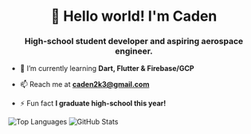 <h1 align="center">👋 Hello world! I'm Caden</h1>
<h3 align="center">High-school student developer and aspiring aerospace engineer.</h3>

- 🌱 I’m currently learning **Dart, Flutter & Firebase/GCP**

- 📫 Reach me at **caden2k3@gmail.com**

- ⚡ Fun fact **I graduate high-school this year!**

<p><img src="https://github-readme-stats.vercel.app/api/top-langs?username=fl0gic&show_icons=true&theme=dark&title_color=56a2fa&text_color=89929d&bg_color=0d1118&hide_border=true&locale=en&layout=compact" alt="Top Languages"/> <img src="https://github-readme-stats.vercel.app/api?username=fl0gic&show_icons=true&theme=dark&title_color=56a2fa&text_color=89929d&bg_color=0d1118&hide_border=true&locale=en" alt="GitHub Stats" /></p>
